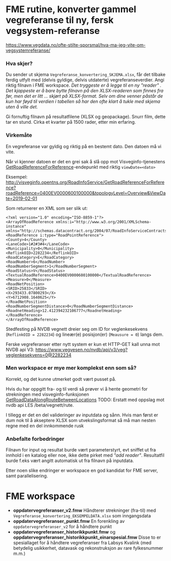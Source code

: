 # FME rutine, konverter gammel vegreferanse til ny, fersk vegsystem-referanse

https://www.vegdata.no/ofte-stilte-sporsmal/hva-ma-jeg-vite-om-vegsystemreferanse/

### Hva skjer? 

Du sender ut skjema `Vegreferanse_konvertering_SKJEMA.xlsx`, får det tilbake ferdig utfylt med (delvis gyldige, delvis utdaterte) vegreferanseverdier. Angi riktig filnavn i FME workspace. _Det tryggeste er å legge til en ny _"reader"_  . Det kjappeste er å bare bytte filnavn på den XLSX-readeren som finnes fra før, men det er litt ... skjørt på XLSX-format. Selv om dine venner påstår de kun har føyd til verdien i tabellen så har den ofte klart å tukle med skjema uten å ville det._

Gi fornuftig filnavn på resultatfilene (XLSX og geopackage). Snurr film, dette tar en stund. Cirka et kvarter på 1500 rader, etter min erfaring. 

### Virkemåte

En vegreferanse var gyldig og riktig på en bestemt dato. Den datoen må vi vite. 

Når vi kjenner datoen er det en grei sak å slå opp mot Visveginfo-tjenestens [GetRoadReferenceForReference](https://visveginfo.opentns.org/help.htm#GetRoadReferenceForReference)-endepunkt med riktig `viewDate=<dato>` 

Eksempel: http://visveginfo.opentns.org/RoadInfoService/GetRoadReferenceForReference?roadReference=0400EV0000600100000&topologyLevel=Overview&ViewDate=2019-02-01

Som returnerer en XML som ser slik ut: 

```
<?xml version="1.0" encoding="ISO-8859-1"?>
<ArrayOfRoadReference xmlns:i="http://www.w3.org/2001/XMLSchema-instance" xmlns="http://schemas.datacontract.org/2004/07/RoadInfoServiceContracts">
<RoadReference i:type="RoadPointReference">
<County>4</County>
<LaneCode>1#2#3#4</LaneCode>
<Municipality>0</Municipality>
<ReflinkOID>2282234</ReflinkOID>
<RoadCategory>E</RoadCategory>
<RoadNumber>6</RoadNumber>
<RoadNumberSegment>1</RoadNumberSegment>
<RoadStatus>V</RoadStatus>
<TextualRoadReference>0400EV0000600100000</TextualRoadReference>
<Measure>0</Measure>
<RoadNetPosition>
<SRID>25833</SRID>
<X>293433.07800293</X>
<Y>6712908.1640625</Y>
</RoadNetPosition>
<RoadNumberSegmentDistance>0</RoadNumberSegmentDistance>
<RoadnetHeading>12.412394232106777</RoadnetHeading>
</RoadReference>
</ArrayOfRoadReference>
```

Stedfesting på NVDB vegnett dreier seg om ID for veglenkesekvens (`ReflinkOID = 2282234`) og lineær(e) posisjon(er) (`Meausure = 0`) langs dem. 

Ferske vegreferanser etter nytt system er kun et HTTP-GET kall unna mot NVDB api V3: 
https://www.vegvesen.no/nvdb/api/v3/veg?veglenkesekvens=0@2282234


### Men workspace er mye mer komplekst enn som så? 

Korrekt, og det kunne utmerket godt vært pusset på. 

Hvis du har oppgitt fra- og til verdi så prøver vi å hente geometri for strekningen med visveginfo-funksjonen 
[GetRoadDataAlongRouteBetweenLocations](https://visveginfo.opentns.org/help.htm#GetRoadDataAlongRouteBetweenLocations) TODO: Erstatt med oppslag mot nvdb api LES /beta/vegnett/rute.

I tillegg er det en del valideringer av inputdata og sånn. Hvis man først er dum nok til å akseptere XLSX som utvekslingsformat så må man nesten regne med en del innkommende rusk 

### Anbefalte forbedringer

Filnavn for input og resultat burde vært parameterstyrt, evt sniffet ut fra innhold i en katalog eller noe, ikke dette pirket med _"add reader"_. Resultatfil burde f.eks vært angitt automatisk ut fra filnavn på inputdata. 

Etter noen slike endringer er workspace en god kandidat for FME server, samt parallelisering. 

# FME workspace 

  * **oppdatervegreferanser_v2.fmw** Håndterer strekninger (fra-til) med `Vegreferanse_konvertering_EKSEMPELDATA.xlsx` som inngangsdata 
  * **oppdatervegreferanser_punkt.fmw** En forenkling av `oppdatervegreferanser_v2` for å håndtere punkt 
  * **oppdatervegreferanser_historikkpunkt.fmw** og **oppdatervegreferanser_historikkpunkt_einarspesial.fmw** Disse to er spesiallaget for å håndtere vegreferanser fra Labsys Kvalink (med betydelig usikkerhet, datavask og rekonstruksjon av rare fylkesnummer m.m.)


